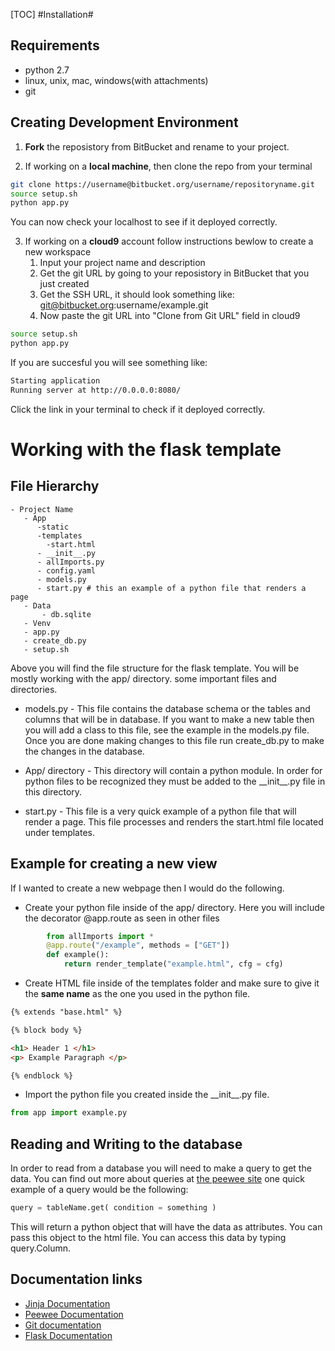 [TOC]
#Installation#
## Requirements ##
* python 2.7
* linux, unix, mac, windows(with attachments)
* git 

## Creating Development Environment ##

1. **Fork** the reposistory from BitBucket and rename to your project.

2. If working on a **local machine**, then clone the repo from your terminal

``` bash
git clone https://username@bitbucket.org/username/repositoryname.git
source setup.sh
python app.py
```
You can now check your localhost to see if it deployed correctly.

3. If working on a **cloud9** account follow instructions bewlow to create a new workspace
    1. Input your project name and description
    2. Get the git URL by going to your reposistory in BitBucket that you just created
    3. Get the SSH URL, it should look something like: git@bitbucket.org:username/example.git
    4. Now paste the git URL into "Clone from Git URL" field in cloud9
``` bash
source setup.sh
python app.py
``` 
If you are succesful you will see something like:
``` bash
Starting application
Running server at http://0.0.0.0:8080/
```
Click the link in your terminal to check if it deployed correctly.

# Working with the flask template #
## File Hierarchy ##
```
- Project Name
   - App
      -static
      -templates
        -start.html
      - __init__.py
      - allImports.py
      - config.yaml
      - models.py
      - start.py # this an example of a python file that renders a page
   - Data
       - db.sqlite
   - Venv
   - app.py
   - create_db.py
   - setup.sh
```
Above you will find the file structure for the flask template. You will be mostly working with the app/ directory.
some important files and directories.

* models.py - This file contains the database schema or the tables and columns that will be in database.
If you want to make a new table then you will add a class to this file, see the example in the models.py file.
Once you are done making changes to this file run create_db.py to make the changes in the database.

* App/ directory - This directory will contain a python module. In order for python files to be recognized they must be added to the \_\_init\_\_.py file in this directory.

* start.py - This file is a very quick example of a python file that will render a page. This file processes and renders the start.html file located under templates.

## Example for creating a new view ##
If I wanted to create a new webpage then I would do the following.

* Create your python file inside of the app/ directory. Here you will include the decorator @app.route as seen in other files
```python
        from allImports import *
        @app.route("/example", methods = ["GET"])
        def example():
            return render_template("example.html", cfg = cfg)
```
* Create HTML file inside of the templates folder and make sure to give it the **same name** as the one you used in the python file.
```HTML
{% extends "base.html" %}

{% block body %}

<h1> Header 1 </h1>
<p> Example Paragraph </p>

{% endblock %}
```
* Import the python file you created inside the \_\_init\_\_.py file.
```Python
from app import example.py
```

## Reading and Writing to the database ##

In order to read from a database you will need to make a query to get the data. You can find out more about queries at [the peewee site](http://docs.peewee-orm.com/en/latest/peewee/querying.html)
one quick example of a query would be the following:
```python
query = tableName.get( condition = something )
```
This will return a python object that will have the data as attributes. You can pass this object to the html file. You can access this data by typing query.Column. 

## Documentation links ##

* [Jinja Documentation](http://jinja.pocoo.org/)
* [Peewee Documentation](http://docs.peewee-orm.com/en/latest/)
* [Git documentation](https://git-scm.com/documentation)
* [Flask Documentation](http://flask.pocoo.org/docs/0.10/)